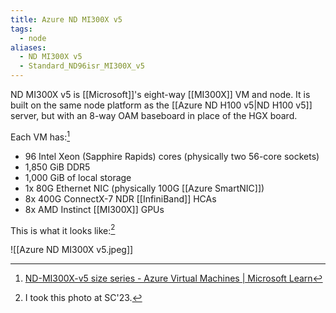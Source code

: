 ```yaml
---
title: Azure ND MI300X v5
tags:
  - node
aliases:
  - ND MI300X v5
  - Standard_ND96isr_MI300X_v5
---
```

ND MI300X v5 is [[Microsoft]]'s eight-way [[MI300X]] VM and node. It is built on the same node platform as the [[Azure ND H100 v5|ND H100 v5]] server, but with an 8-way OAM baseboard in place of the HGX board.

Each VM has:[^2]

- 96 Intel Xeon (Sapphire Rapids) cores (physically two 56-core sockets)
- 1,850 GiB DDR5
- 1,000 GiB of local storage
- 1x 80G Ethernet NIC (physically 100G [[Azure SmartNIC]])
- 8x 400G ConnectX-7 NDR [[InfiniBand]] HCAs
- 8x AMD Instinct [[MI300X]] GPUs

This is what it looks like:[^1]

![[Azure ND MI300X v5.jpeg]]

[^1]: I took this photo at SC'23.
[^2]: [ND-MI300X-v5 size series - Azure Virtual Machines | Microsoft Learn](https://learn.microsoft.com/en-us/azure/virtual-machines/sizes/gpu-accelerated/ndmi300xv5-series?tabs=sizebasic)